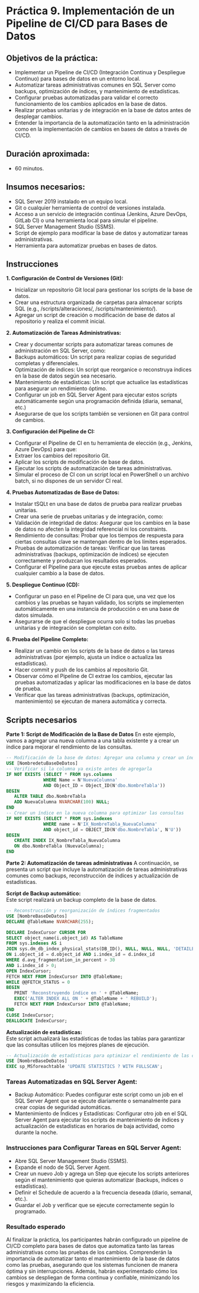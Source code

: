 # Práctica 9. Implementación de un Pipeline de CI/CD para Bases de Datos

## Objetivos de la práctica:
- Implementar un Pipeline de CI/CD (Integración Continua y Despliegue Continuo) para bases de datos en un entorno local.
- Automatizar tareas administrativas comunes en SQL Server como backups, optimización de índices, y mantenimiento de estadísticas.
- Configurar pruebas automatizadas para validar el correcto funcionamiento de los cambios aplicados en la base de datos.
- Realizar pruebas unitarias y de integración en la base de datos antes de desplegar cambios.
- Entender la importancia de la automatización tanto en la administración como en la implementación de cambios en bases de datos a través de CI/CD.

## Duración aproximada:
- 60 minutos.

## Insumos necesarios:
- SQL Server 2019 instalado en un equipo local.
- Git o cualquier herramienta de control de versiones instalada.
- Acceso a un servicio de integración continua (Jenkins, Azure DevOps, GitLab CI) o una herramienta local para simular el pipeline.
- SQL Server Management Studio (SSMS).
- Script de ejemplo para modificar la base de datos y automatizar tareas administrativas.
- Herramienta para automatizar pruebas en bases de datos.

## Instrucciones 
**1. Configuración de Control de Versiones (Git):**

- Inicializar un repositorio Git local para gestionar los scripts de la base de datos.
- Crear una estructura organizada de carpetas para almacenar scripts SQL (e.g., /scripts/alteraciones/, /scripts/mantenimiento/).
- Agregar un script de creación o modificación de base de datos al repositorio y realiza el commit inicial.

**2. Automatización de Tareas Administrativas:**
- Crear y documentar scripts para automatizar tareas comunes de administración en SQL Server, como:
- Backups automáticos: Un script para realizar copias de seguridad completas y diferenciales.
- Optimización de índices: Un script que reorganice o reconstruya índices en la base de datos según sea necesario.
- Mantenimiento de estadísticas: Un script que actualice las estadísticas para asegurar un rendimiento óptimo.
- Configurar un job en SQL Server Agent para ejecutar estos scripts automáticamente según una programación definida (diaria, semanal, etc.)
- Asegurarse de que los scripts también se versionen en Git para control de cambios.

**3. Configuración del Pipeline de CI:**
- Configurar el Pipeline de CI en tu herramienta de elección (e.g., Jenkins, Azure DevOps) para que:
- Extraer los cambios del repositorio Git.
- Aplicar los scripts de modificación de base de datos.
- Ejecutar los scripts de automatización de tareas administrativas.
- Simular el proceso de CI con un script local en PowerShell o un archivo batch, si no dispones de un servidor CI real.

**4. Pruebas Automatizadas de Base de Datos:**
- Instalar tSQLt en una base de datos de prueba para realizar pruebas unitarias.
- Crear una serie de pruebas unitarias y de integración, como:
- Validación de integridad de datos: Asegurar que los cambios en la base de datos no afecten la integridad referencial ni los constraints.
- Rendimiento de consultas: Probar que los tiempos de respuesta para ciertas consultas clave se mantengan dentro de los límites esperados.
- Pruebas de automatización de tareas: Verificar que las tareas administrativas (backups, optimización de índices) se ejecuten correctamente y produzcan los resultados esperados.
- Configurar el Pipeline para que ejecute estas pruebas antes de aplicar cualquier cambio a la base de datos.

**5. Despliegue Continuo (CD):**
- Configurar un paso en el Pipeline de CI para que, una vez que los cambios y las pruebas se hayan validado, los scripts se implementen automáticamente en una instancia de producción o en una base de datos simulada.
- Asegurarse de que el despliegue ocurra solo si todas las pruebas unitarias y de integración se completan con éxito.

**6. Prueba del Pipeline Completo:**
- Realizar un cambio en los scripts de la base de datos o las tareas administrativas (por ejemplo, ajusta un índice o actualiza las estadísticas).
- Hacer commit y push de los cambios al repositorio Git.
- Observar cómo el Pipeline de CI extrae los cambios, ejecutar las pruebas automatizadas y aplicar las modificaciones en la base de datos de prueba.
- Verificar que las tareas administrativas (backups, optimización, mantenimiento) se ejecutan de manera automática y correcta.



## Scripts necesarios 
**Parte 1: Script de Modificación de la Base de Datos**
En este ejemplo, vamos a agregar una nueva columna a una tabla existente y a crear un índice para mejorar el rendimiento de las consultas.
 ```sql
-- Modificación de la base de datos: Agregar una columna y crear un índice
USE [NombredetuBaseDeDatos]
-- Verificar si la columna ya existe antes de agregarla
IF NOT EXISTS (SELECT * FROM sys.columns 
               WHERE Name = N'NuevaColumna' 
               AND Object_ID = Object_ID(N'dbo.NombreTabla'))
BEGIN
    ALTER TABLE dbo.NombreTabla
    ADD NuevaColumna NVARCHAR(100) NULL;
END
-- Crear un índice en la nueva columna para optimizar las consultas
IF NOT EXISTS (SELECT * FROM sys.indexes 
               WHERE name = N'IX_NombreTabla_NuevaColumna' 
               AND object_id = OBJECT_ID(N'dbo.NombreTabla', N'U'))
BEGIN
    CREATE INDEX IX_NombreTabla_NuevaColumna
    ON dbo.NombreTabla (NuevaColumna);
END
```
**Parte 2: Automatización de tareas administrativas**
A continuación, se presenta un script que incluye la automatización de tareas administrativas comunes como backups, reconstrucción de índices y actualización de estadísticas.

**Script de Backup automático:**<br>
Este script realizará un backup completo de la base de datos.<br>
 ```sql
-- Reconstrucción y reorganización de índices fragmentados
USE [NombreBaseDeDatos]
DECLARE @TableName NVARCHAR(255);

DECLARE IndexCursor CURSOR FOR
SELECT object_name(i.object_id) AS TableName
FROM sys.indexes AS i
JOIN sys.dm_db_index_physical_stats(DB_ID(), NULL, NULL, NULL, 'DETAILED') AS d
ON i.object_id = d.object_id AND i.index_id = d.index_id
WHERE d.avg_fragmentation_in_percent > 30
AND i.index_id > 0;
OPEN IndexCursor;
FETCH NEXT FROM IndexCursor INTO @TableName;
WHILE @@FETCH_STATUS = 0
BEGIN
    PRINT 'Reconstruyendo índice en ' + @TableName;
    EXEC('ALTER INDEX ALL ON ' + @TableName + ' REBUILD');
    FETCH NEXT FROM IndexCursor INTO @TableName;
END
CLOSE IndexCursor;
DEALLOCATE IndexCursor;
```
**Actualización de estadísticas:**<br>
Este script actualizará las estadísticas de todas las tablas para garantizar que las consultas utilicen los mejores planes de ejecución.<br>
 ```sql
-- Actualización de estadísticas para optimizar el rendimiento de las consultas
USE [NombreBaseDeDatos]
EXEC sp_MSforeachtable 'UPDATE STATISTICS ? WITH FULLSCAN';
```

### Tareas Automatizadas en SQL Server Agent:
- Backup Automático: Puedes configurar este script como un job en el SQL Server Agent que se ejecute diariamente o semanalmente para crear copias de seguridad automáticas.
- Mantenimiento de Índices y Estadísticas: Configurar otro job en el SQL Server Agent para ejecutar los scripts de mantenimiento de índices y actualización de estadísticas en horarios de baja actividad, como durante la noche.

### Instrucciones para Configurar Tareas en SQL Server Agent:
- Abre SQL Server Management Studio (SSMS).
- Expande el nodo de SQL Server Agent.
- Crear un nuevo Job y agrega un Step que ejecute los scripts anteriores según el mantenimiento que quieras automatizar (backups, índices o estadísticas).
- Definir el Schedule de acuerdo a la frecuencia deseada (diario, semanal, etc.).
- Guardar el Job y verificar que se ejecute correctamente según lo programado.


### Resultado esperado
Al finalizar la práctica, los participantes habrán configurado un pipeline de CI/CD completo para bases de datos que automatiza tanto las tareas administrativas como las pruebas de los cambios. Comprenderán la importancia de automatizar tanto el mantenimiento de la base de datos como las pruebas, asegurando que los sistemas funcionen de manera óptima y sin interrupciones. Además, habrán experimentado cómo los cambios se despliegan de forma continua y confiable, minimizando los riesgos y maximizando la eficiencia.
